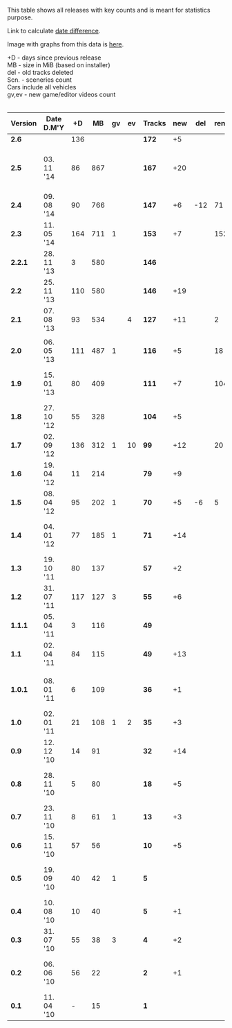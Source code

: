 This table shows all releases with key counts and is meant for statistics purpose.

Link to calculate [date difference](http://www.timeanddate.com/date/durationresult.html?d1=3&m1=11&y1=2014&d2=1&m2=2&y2=2015).

Image with graphs from this data is [here](http://i.imgur.com/0ZeEE5z.png).

+D - days since previous release<br>
MB - size in MiB (based on installer)<br>
del - old tracks deleted<br>
Scn. - sceneries count<br>
Cars include all vehicles<br>
gv,ev - new game/editor videos count<br>
<br />

<table><thead><th><b>Version</b></th><th><b>Date D.M'Y</b></th><th>+D</th><th>MB</th><th>gv</th><th>ev</th><th><b>Tracks</b></th><th>new</th><th>del</th><th>renewed</th><th><b>Scn.</b></th><th> New Sceneries </th><th> <b>Cars</b> </th><th> New Cars </th><th> <b>Changes</b> </th></thead><tbody>
<tr><td> <b>2.6</b>   </td><td>                 </td><td> 136 </td><td>  </td><td>  </td><td>  </td><td>  <b>172</b> </td><td> +5</td><td>   </td><td>       </td><td><b>34</b>  </td><td>               </td><td> 23          </td><td>          </td><td>                </td></tr>
<tr><td> <b>2.5</b>   </td><td> 03. 11 '14      </td><td> 86 </td><td> 867</td><td>  </td><td>  </td><td>  <b>167</b> </td><td> +20</td><td>   </td><td>       </td><td><b>34</b>  </td><td> Surreal, Stone, Space,<br>Alien, BlackDesert </td><td> 23          </td><td>          </td><td> renamed all tracks (3 letter prefix)  </td></tr>
<tr><td> <b>2.4</b>   </td><td> 09. 08 '14      </td><td> 90 </td><td> 766</td><td>  </td><td>  </td><td>  <b>147</b> </td><td> +6 </td><td>-12</td><td> 71    </td><td><b>29</b>  </td><td> Crystals, GreeceWhite </td><td> <b>23</b>   </td><td> TU, SZ, FN, V1,V2,V3,O </td><td> deleted cars: XM, NS, FM </td></tr>
<tr><td> <b>2.3</b>   </td><td> 11. 05 '14      </td><td> 164</td><td> 711</td><td>1 </td><td>  </td><td>  <b>153</b> </td><td> +7 </td><td>   </td><td> 152   </td><td> 27        </td><td>               </td><td> 19          </td><td>          </td><td> all tracks renewed, renamed 27 </td></tr>
<tr><td> <b>2.2.1</b> </td><td>28. 11 '13       </td><td> 3  </td><td> 580</td><td>  </td><td>  </td><td>  <b>146</b> </td><td>    </td><td>   </td><td>       </td><td> 27        </td><td>               </td><td> 19          </td><td>          </td><td>                </td></tr>
<tr><td> <b>2.2</b>   </td><td> 25. 11 '13      </td><td> 110</td><td> 580</td><td>  </td><td>  </td><td>  <b>146</b> </td><td> +19</td><td>   </td><td>       </td><td><b>27</b>  </td><td> Toxic         </td><td> 19          </td><td>          </td><td>                </td></tr>
<tr><td> <b>2.1</b>   </td><td> 07. 08 '13      </td><td> 93 </td><td> 534</td><td>  </td><td>4 </td><td>  <b>127</b> </td><td> +11</td><td>   </td><td> 2     </td><td><b>26</b>  </td><td> Mars, VolcanicDark </td><td> <b>19</b>   </td><td> UV, HR, OT, FR4, TW </td><td>                </td></tr>
<tr><td>              </td><td>                 </td><td>  </td><td>  </td><td>  </td><td>  </td><td>             </td><td>   </td><td>   </td><td>       </td><td>           </td><td>               </td><td>             </td><td>          </td><td>                </td></tr>
<tr><td> <b>2.0</b>   </td><td> 06. 05 '13      </td><td> 111</td><td> 487</td><td>1 </td><td>  </td><td>  <b>116</b> </td><td> +5 </td><td>   </td><td> 18    </td><td><b>24</b>  </td><td> Finland, WinterWet </td><td> <b>14</b>   </td><td> N1, S8, XZ, LK4 </td><td>                </td></tr>
<tr><td> <b>1.9</b>   </td><td> 15. 01 '13      </td><td> 80 </td><td> 409</td><td>  </td><td>  </td><td>  <b>111</b> </td><td> +7 </td><td>   </td><td> 104   </td><td><b>22</b>  </td><td> Autumn, Moss,<br>JungleDark, AutumnDark </td><td> 10          </td><td>          </td><td> all tracks renewed, simulation changed </td></tr>
<tr><td> <b>1.8</b>   </td><td> 27. 10 '12      </td><td> 55 </td><td> 328</td><td>  </td><td>  </td><td>  <b>104</b> </td><td> +5 </td><td>   </td><td>       </td><td> 18        </td><td>               </td><td> <b>10</b>   </td><td> S1       </td><td> deleted car: RS </td></tr>
<tr><td> <b>1.7</b>   </td><td> 02. 09 '12      </td><td> 136</td><td> 312</td><td>1 </td><td>10</td><td> <b>99</b>   </td><td> +12</td><td>   </td><td> 20    </td><td><b>18</b>  </td><td> Canyon, Asphalt,<br>SavannaDry </td><td> 10          </td><td>          </td><td> tracks: +7 VDrift, cars fixed </td></tr>
<tr><td> <b>1.6</b>   </td><td> 19. 04 '12      </td><td> 11 </td><td> 214</td><td>  </td><td>  </td><td>  <b>79</b>  </td><td> +9 </td><td>   </td><td>       </td><td> 15        </td><td>               </td><td> 10          </td><td>          </td><td>                </td></tr>
<tr><td> <b>1.5</b>   </td><td> 08. 04 '12      </td><td> 95 </td><td> 202</td><td>1 </td><td>  </td><td>  <b>70</b>  </td><td> +5 </td><td>-6 </td><td> 5     </td><td><b>15</b>  </td><td> DesertMud, ForestMntn </td><td> 10          </td><td>          </td><td>                </td></tr>
<tr><td> <b>1.4</b>   </td><td> 04. 01 '12      </td><td> 77 </td><td> 185</td><td>1 </td><td>  </td><td>  <b>71</b>  </td><td> +14</td><td>   </td><td>       </td><td><b>13</b>  </td><td> Volcanic, Unidentified,<br>ForestYellow, IslandDark </td><td> <b>10</b>   </td><td> TC6, NS  </td><td>                </td></tr>
<tr><td> <b>1.3</b>   </td><td> 19. 10 '11      </td><td> 80 </td><td> 137</td><td>  </td><td>  </td><td>  <b>57</b>  </td><td> +2 </td><td>   </td><td>       </td><td> 9         </td><td>               </td><td> 8           </td><td>          </td><td>                </td></tr>
<tr><td> <b>1.2</b>   </td><td> 31. 07 '11      </td><td> 117</td><td> 127</td><td>3 </td><td>  </td><td>  <b>55</b>  </td><td> +6 </td><td>   </td><td>       </td><td><b>9</b>   </td><td> Mud, Greece, Australia </td><td> <b>8</b>    </td><td> ES, FM   </td><td>                </td></tr>
<tr><td> <b>1.1.1</b> </td><td>05. 04 '11       </td><td> 3  </td><td> 116</td><td>  </td><td>  </td><td>  <b>49</b>  </td><td>    </td><td>   </td><td>       </td><td> 6         </td><td>               </td><td> 6           </td><td>          </td><td>                </td></tr>
<tr><td> <b>1.1</b>   </td><td> 02. 04 '11      </td><td> 84 </td><td> 115</td><td>  </td><td>  </td><td>  <b>49</b>  </td><td> +13</td><td>   </td><td>       </td><td> 6         </td><td>               </td><td> 6           </td><td>          </td><td> <i>...see Changelog...</i> </td></tr>
<tr><td>              </td><td>                 </td><td>  </td><td>  </td><td>  </td><td>  </td><td>             </td><td>   </td><td>   </td><td>       </td><td>           </td><td>               </td><td>             </td><td>          </td><td>                </td></tr>
<tr><td> <b>1.0.1</b> </td><td>08. 01 '11       </td><td> 6  </td><td> 109</td><td>  </td><td>  </td><td>  <b>36</b>  </td><td> +1 </td><td>   </td><td>       </td><td> 6         </td><td>               </td><td> 6           </td><td>          </td><td> update, fixes in editor, tutorial track </td></tr>
<tr><td> <b>1.0</b>   </td><td> 02. 01 '11      </td><td> 21 </td><td> 108</td><td>1 </td><td>2 </td><td>  <b>35</b>  </td><td> +3 </td><td>   </td><td>       </td><td><b>6</b>   </td><td> Island        </td><td> <b>6</b>    </td><td> XM,RS2,M3 </td><td> fully functional Track Editor </td></tr>
<tr><td> <b>0.9</b>   </td><td> 12. 12 '10      </td><td> 14 </td><td> 91 </td><td>  </td><td>  </td><td>  <b>32</b>  </td><td> +14</td><td>   </td><td>       </td><td> 5         </td><td>               </td><td> 3           </td><td>          </td><td> track timing with records </td></tr>
<tr><td> <b>0.8</b>   </td><td> 28. 11 '10      </td><td> 5  </td><td> 80 </td><td>  </td><td>  </td><td>  <b>18</b>  </td><td> +5 </td><td>   </td><td>       </td><td><b>5</b>   </td><td> Forest, Winter </td><td> 3           </td><td>          </td><td> road with alpha, terrain physics </td></tr>
<tr><td> <b>0.7</b>   </td><td> 23. 11 '10      </td><td> 8  </td><td> 61 </td><td>1 </td><td>  </td><td>  <b>13</b>  </td><td> +3 </td><td>   </td><td>       </td><td> 3         </td><td>               </td><td> 3           </td><td>          </td><td> car coloring, road pipes </td></tr>
<tr><td> <b>0.6</b>   </td><td> 15. 11 '10      </td><td> 57 </td><td> 56 </td><td>  </td><td>  </td><td>  <b>10</b>  </td><td> +5 </td><td>   </td><td>       </td><td> 3         </td><td>               </td><td> 3           </td><td>          </td><td> first Track Editor, many fixes </td></tr>
<tr><td> <b>0.5</b>   </td><td> 19. 09 '10      </td><td> 40 </td><td> 42 </td><td>1 </td><td>  </td><td>  <b>5</b>   </td><td>   </td><td>   </td><td>       </td><td> 3         </td><td>               </td><td> 3           </td><td>          </td><td> materials, particles, desert yellow </td></tr>
<tr><td> <b>0.4</b>   </td><td> 10. 08 '10      </td><td> 10 </td><td> 40 </td><td>  </td><td>  </td><td>  <b>5</b>   </td><td> +1 </td><td>   </td><td>       </td><td> 3         </td><td>               </td><td> 3           </td><td>          </td><td> test Loops track </td></tr>
<tr><td> <b>0.3</b>   </td><td> 31. 07 '10      </td><td> 55 </td><td> 38 </td><td>3 </td><td>  </td><td>  <b>4</b>   </td><td> +2 </td><td>   </td><td>       </td><td><b>3</b>   </td><td> Desert, Savanna </td><td> 3           </td><td>          </td><td> roads, 3 test tracks, minimap </td></tr>
<tr><td> <b>0.2</b>   </td><td> 06. 06 '10      </td><td> 56 </td><td> 22 </td><td>  </td><td>  </td><td>  <b>2</b>   </td><td> +1 </td><td>   </td><td>       </td><td><b>1</b>   </td><td> Jungle        </td><td> <b>3</b>    </td><td> CT, 360  </td><td> OGRE terrain, vegeatation, no roads </td></tr>
<tr><td> <b>0.1</b>   </td><td> 11. 04 '10      </td><td> -  </td><td> 15 </td><td>  </td><td>  </td><td>  <b>1</b>   </td><td>    </td><td>   </td><td>       </td><td><b>0</b>   </td><td>               </td><td> <b>1</b>    </td><td> 3S       </td><td> initial, only VDrift track, no gui </td></tr>